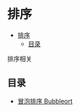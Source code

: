 # 排序

<!--ts-->
   * [排序](#排序)
      * [目录](#目录)

<!-- Added by: runner, at: Wed Mar 24 16:11:32 UTC 2021 -->

<!--te-->

排序相关

## 目录

-   [冒泡排序 Bubbleort](sort.go)
